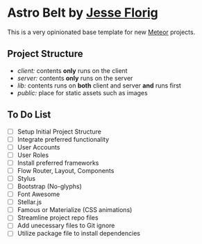 # Astro Belt by [Jesse Florig](http://www.jesseflorig.com)

This is a very opinionated base template for new [Meteor](http://www.meteor.com) projects.

## Project Structure

 - *client:* contents **only** runs on the client
 - *server:* contents **only** runs on the server
 - *lib:* contents runs on **both** client and server **and** runs first
 - *public:* place for static assets such as images
 

## To Do List

 - [ ] Setup Initial Project Structure
 - [ ] Integrate preferred functionality
  - [ ] User Accounts
  - [ ] User Roles
 - [ ] Install preferred frameworks
  - [ ] Flow Router, Layout, Components
  - [ ] Stylus
  - [ ] Bootstrap (No-glyphs)
  - [ ] Font Awesome
  - [ ] Stellar.js
  - [ ] Famous or Materialize (CSS animations)
 - [ ] Streamline project repo files
  - [ ] Add unecessary files to Git ignore
  - [ ] Utilize package file to install dependencies